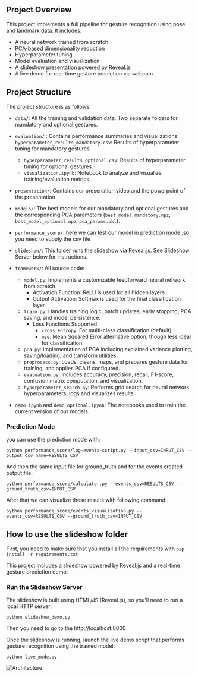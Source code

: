 
## Project Overview

This project implements a full pipeline for gesture recognition using pose and landmark data. It includes:

- A neural network trained from scratch
- PCA-based dimensionality reduction
- Hyperparameter tuning
- Model evaluation and visualization
- A slideshow presentation powered by Reveal.js
- A live demo for real-time gesture prediction via webcam



## Project Structure

The project structure is as follows:

- `data/`: All the training and validation data. Two separate folders for mandatory and optional gestures.

- `evaluation/` : Contains performance summaries and visualizations:
  `hyperparameter_results_mandatory.csv`: Results of hyperparameter tuning for mandatory gestures.
  - `hyperparameter_results_optional.csv`: Results of hyperparameter tuning for optional gestures.
  - `visualization.ipynb`: Notebook to analyze and visualize training/evaluation metrics 


- `presentation/`: Contains our presenation video and the powerpoint of the presentation

- `models/`: The best models for our mandatory and optional gestures and the corresponding PCA parameters (`best_model_mandatory.npz`, `best_model_optional.npz`, `pca_params.pkl`).

- `performance_score/`: here we can test our model in prediction mode ,so you need to supply the csv file

- `slideshow/`: This folder runs the slideshow via Reveal.js. See Slideshow Server below for instructions.

- `framework/`: All source code:
  - `model.py`: Implements a customizable feedforward neural network from scratch.
    - Activation Function: ReLU is used for all hidden layers.
    - Output Activation: Softmax is used for the final classification layer.
  - `train.py`: Handles training logic, batch updates, early stopping, PCA saving, and model persistence.
    - Loss Functions Supported:
      - `cross_entropy`: For multi-class classification (default).
      - `mse`: Mean Squared Error alternative option, though less ideal for classification.
  - `pca.py`: Implementation of PCA including explained variance plotting, saving/loading, and transform utilities.
  - `preprocess.py`: Loads, cleans, maps, and prepares gesture data for training, and applies PCA if configured.
  - `evaluation.py`: Includes accuracy, precision, recall, F1-score, confusion matrix computation, and visualization.
  - `hyperparameter_search.py`: Performs grid search for neural network hyperparameters, logs and visualizes results.

- `demo.ipynb` and `demo_optional.ipynb`: The notebooks used to train the current version of our models. 

### Prediction Mode
you can use the prediction mode with:

 `python performance_score/log-events-script.py --input_csv=INPUT_CSV --output_csv_name=RESULTS_CSV`     
 
 And then the same input file for ground_truth and for the events created output file:

`python performance_score/calculator.py --events_csv=RESULTS_CSV --ground_truth_csv=INPUT_CSV`

After that we can visualize these results with following command:

`python performance_score/events_visualization.py --events_csv=RESULTS_CSV --ground_truth_csv=INPUT_CSV`

## How to use the slideshow folder
First, you need to make sure that you install all the requirements with `pip install -r requirements.txt`


This project includes a slideshow powered by Reveal.js and a real-time gesture prediction demo.


### Run the Slideshow Server

The slideshow is built using HTML/JS (Reveal.js), so you'll need to run a local HTTP server:

`python slideshow_demo.py`

Then you need to go to the http://localhost:8000

Once the slideshow is running, launch the live demo script that performs gesture recognition using the trained model:

`python live_mode.py`


![Architecture:](images/diagrampng)









